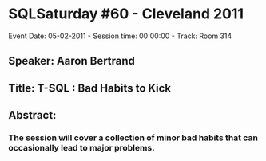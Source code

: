 # SQLSaturday #60 - Cleveland 2011
Event Date: 05-02-2011 - Session time: 00:00:00 - Track: Room 314
## Speaker: Aaron Bertrand
## Title: T-SQL : Bad Habits to Kick
## Abstract:
### The session will cover a collection of minor bad habits that can occasionally lead to major problems.
